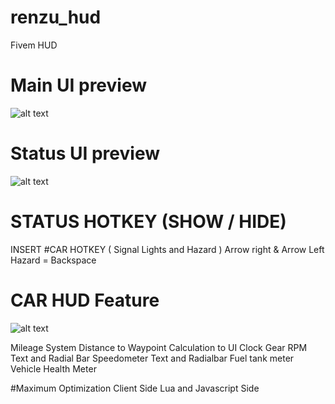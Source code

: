 # renzu_hud
Fivem HUD 
# Main UI preview
![alt text](https://i.imgur.com/tHC9EBR.png)
# Status UI preview
![alt text](https://i.imgur.com/k5hSCGO.png)

# STATUS HOTKEY (SHOW / HIDE)
INSERT
#CAR HOTKEY ( Signal Lights and Hazard )
Arrow right & Arrow Left
Hazard = Backspace

# CAR HUD Feature
![alt text](https://i.imgur.com/AIvst4Q.png)

Mileage System
Distance to Waypoint Calculation to UI
Clock
Gear
RPM Text and Radial Bar
Speedometer Text and Radialbar
Fuel tank meter
Vehicle Health Meter

#Maximum Optimization
Client Side Lua and Javascript Side
